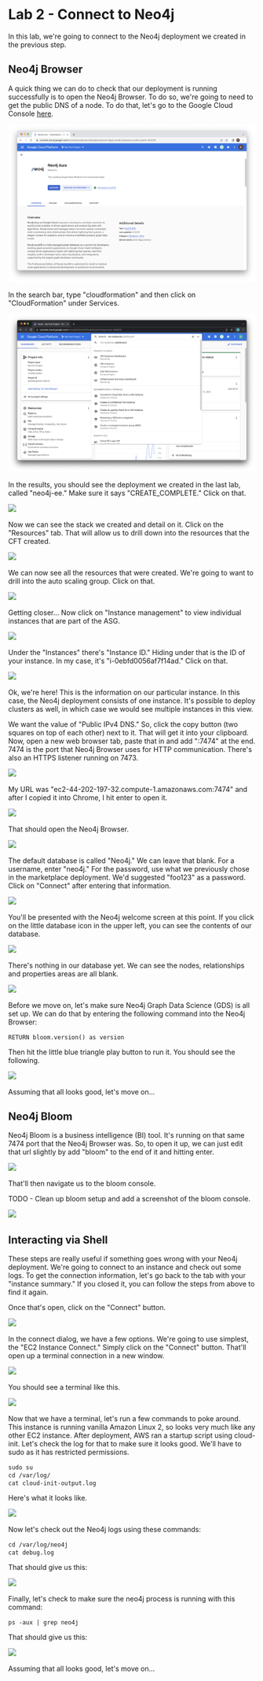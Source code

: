 # Lab 2 - Connect to Neo4j
In this lab, we're going to connect to the Neo4j deployment we created in the previous step.

## Neo4j Browser
A quick thing we can do to check that our deployment is running successfully is to open the Neo4j Browser.  To do so, we're going to need to get the public DNS of a node.  To do that, let's go to the Google Cloud Console [here](https://console.cloud.google.com/).

![](images/01-console.png)

In the search bar, type "cloudformation" and then click on "CloudFormation" under Services.

![](images/02-search.png)

In the results, you should see the deployment we created in the last lab, called "neo4j-ee."  Make sure it says "CREATE_COMPLETE."  Click on that.

![](images/03-stacks.png)

Now we can see the stack we created and detail on it.  Click on the "Resources" tab.  That will allow us to drill down into the resources that the CFT created.

![](images/04-stacks.png)

We can now see all the resources that were created.  We're going to want to drill into the auto scaling group.  Click on that.

![](images/05-resources.png)

Getting closer... Now click on "Instance management" to view individual instances that are part of the ASG.

![](images/06-asg.png)

Under the "Instances" there's "Instance ID."  Hiding under that is the ID of your instance.  In my case, it's "i-0ebfd0056af7f14ad."  Click on that.

![](images/07-instancemanagement.png)

Ok, we're here!  This is the information on our particular instance.  In this case, the Neo4j deployment consists of one instance.  It's possible to deploy clusters as well, in which case we would see multiple instances in this view.

We want the value of "Public IPv4 DNS."  So, click the copy button (two squares on top of each other) next to it.  That will get it into your clipboard.  Now, open a new web browser tab, paste that in and add ":7474" at the end.  7474 is the port that Neo4j Browser uses for HTTP communication.  There's also an HTTPS listener running on 7473.

![](images/08-instance.png)

My URL was "ec2-44-202-197-32.compute-1.amazonaws.com:7474" and after I copied it into Chrome, I hit enter to open it.

![](images/09-url.png)

That should open the Neo4j Browser.

![](images/10-neo4jbrowser.png)

The default database is called "Neo4j."  We can leave that blank.  For a username, enter "neo4j."  For the password, use what we previously chose in the marketplace deployment.  We'd suggested "foo123" as a password.  Click on "Connect" after entering that information.

![](images/11-login.png)

You'll be presented with the Neo4j welcome screen at this point.  If you click on the little database icon in the upper left, you can see the contents of our database.

![](images/12-welcome.png)


There's nothing in our database yet.  We can see the nodes, relationships and properties areas are all blank.

![](images/13-contents.png)

Before we move on, let's make sure Neo4j Graph Data Science (GDS) is all set up.  We can do that by entering the following command into the Neo4j Browser:

    RETURN bloom.version() as version

Then hit the little blue triangle play button to run it.  You should see the following.

![](images/14-gds.png)

Assuming that all looks good, let's move on...

## Neo4j Bloom
Neo4j Bloom is a business intelligence (BI) tool.  It's running on that same 7474 port that the Neo4j Browser was.  So, to open it up, we can just edit that url slightly by add "bloom" to the end of it and hitting enter.

![](images/15-bloomurl.png)

That'll then navigate us to the bloom console.

TODO - Clean up bloom setup and add a screenshot of the bloom console.

![](images/16-bloom.png)

## Interacting via Shell
These steps are really useful if something goes wrong with your Neo4j deployment.  We're going to connect to an instance and check out some logs.  To get the connection information, let's go back to the tab with your "instance summary."  If you closed it, you can follow the steps from above to find it again.

Once that's open, click on the "Connect" button.

![](images/17-instancesummary.png)

In the connect dialog, we have a few options.  We're going to use simplest, the "EC2 Instance Connect."  Simply click on the "Connect" button.  That'll open up a terminal connection in a new window.

![](images/18-connect.png)

You should see a terminal like this.

![](images/19-terminal.png)

Now that we have a terminal, let's run a few commands to poke around.  This instance is running vanilla Amazon Linux 2, so looks very much like any other EC2 instance.  After deployment, AWS ran a startup script using cloud-init.  Let's check the log for that to make sure it looks good.  We'll have to sudo as it has restricted permissions.

    sudo su
    cd /var/log/
    cat cloud-init-output.log

Here's what it looks like.

![](images/20-cloudinit.png)

Now let's check out the Neo4j logs using these commands:

    cd /var/log/neo4j
    cat debug.log

That should give us this:

![](images/21-debug.png)

Finally, let's check to make sure the neo4j process is running with this command:

    ps -aux | grep neo4j

That should give us this:

![](images/22-process.png)

Assuming that all looks good, let's move on...
